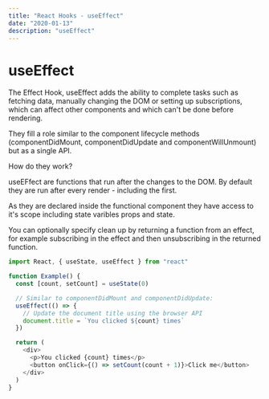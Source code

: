 ```yaml
---
title: "React Hooks - useEffect"
date: "2020-01-13"
description: "useEffect"
---
```


# useEffect

The Effect Hook, useEffect adds the ability to complete tasks such as fetching data, manually changing the DOM or setting up subscriptions, which can affect other components and which can't be done before rendering.

They fill a role similar to the component lifecycle methods (componentDidMount, componentDidUpdate and componentWillUnmount) but as a single API.

How do they work?

useEFfect are functions that run after the changes to the DOM. By default they are run after every render - including the first.

As they are declared inside the functional component they have access to it's scope including state varibles props and state.

You can optionally specify clean up by returning a function from an effect, for example subscribing in the effect and then unsubscribing in the returned function.

```js
import React, { useState, useEffect } from "react"

function Example() {
  const [count, setCount] = useState(0)

  // Similar to componentDidMount and componentDidUpdate:
  useEffect(() => {
    // Update the document title using the browser API
    document.title = `You clicked ${count} times`
  })

  return (
    <div>
      <p>You clicked {count} times</p>
      <button onClick={() => setCount(count + 1)}>Click me</button>
    </div>
  )
}
```

